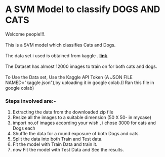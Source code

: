 # A SVM Model to classify DOGS AND CATS

Welcome people!!!.  
<br>
This is a SVM model which classifies Cats and Dogs.  
<br>
The data set i used is obtained from kaggle . [__link__](https://www.kaggle.com/datasets/karakaggle/kaggle-cat-vs-dog-dataset "Cats and Dogs images").  
<br>
The Dataset has almost 12000 images to train on for both cats and dogs.  
<br>
To Use the Data set, Use the Kaggle API Token (A JSON FILE NAMED="kaggle.json"),by uploading it in google colab.(I Ran this file in google colab)
<br>
### Steps involved are:-
1) Extracting the data from the downloaded zip file
2) Resize all the images to a suitable dimension (50 X 50- in mycase)
3) import no.of images according your wish , i chose 3000 for cats and Dogs each
4) Shuffle the data for a round exposure of both Dogs and cats.
5) Split the data into both Train and Test data.
6) Fit the model with Train Data and train it.
7) now Fit the model with Test Data and See the results.
